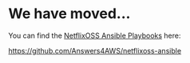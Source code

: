 # We have moved...

You can find the [NetflixOSS Ansible Playbooks](https://github.com/Answers4AWS/netflixoss-ansible) here:

https://github.com/Answers4AWS/netflixoss-ansible

